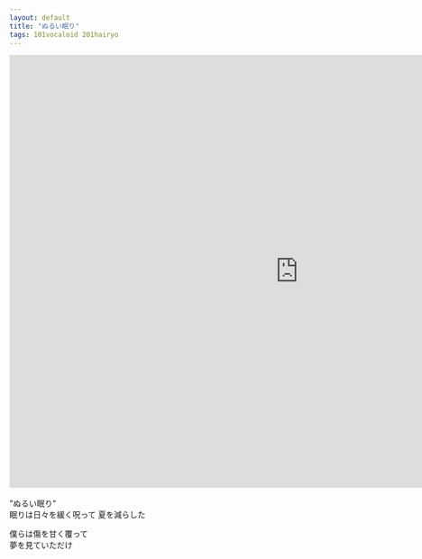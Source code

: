 ```yaml
---
layout: default
title: "ぬるい眠り"
tags: 101vocaloid 201hairyo
---
```

<div class="movie-wrap">
<iframe width="1024" height="768" src="https://www.youtube.com/embed/VDsGUBLkpv8" title="ぬるい眠り / 初音ミク" frameborder="0" allow="accelerometer; autoplay; clipboard-write; encrypted-media; gyroscope; picture-in-picture" allowfullscreen></iframe>
</div>
<br>
"ぬるい眠り"  
<br>
眠りは日々を緩く呪って  
夏を減らした  

僕らは傷を甘く覆って  
夢を見ていただけ  